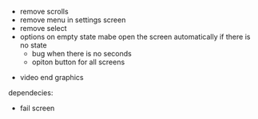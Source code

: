 - remove scrolls
- remove menu in settings screen
- remove select
- options on empty state
    mabe open the screen automatically if there is no state
    - bug when there is no seconds
    - opiton button for all screens
+ video end graphics 

dependecies:
- fail screen